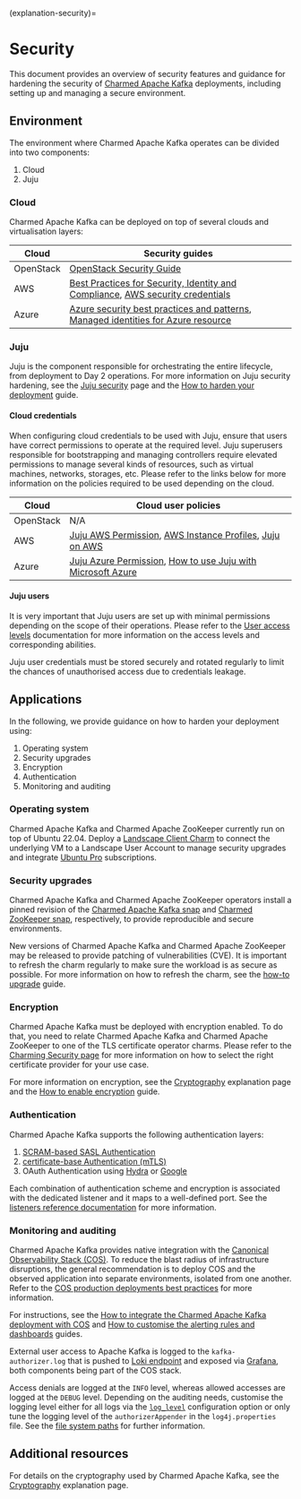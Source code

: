 (explanation-security)=
# Security

This document provides an overview of security features and guidance for hardening the security of [Charmed Apache Kafka](https://charmhub.io/kafka) deployments, including setting up and managing a secure environment.

## Environment

The environment where Charmed Apache Kafka operates can be divided into two components:

1. Cloud
2. Juju

### Cloud

Charmed Apache Kafka can be deployed on top of several clouds and virtualisation layers:

| Cloud     | Security guides                                                                                                                                                                                                                                                         |
|-----------|------------------------------------------------------------------------------------------------------------------------------------------------------------------------------------------------------------------------------------------------------------------------|
| OpenStack | [OpenStack Security Guide](https://docs.openstack.org/security-guide/)                                                                                                                                                                                                 |
| AWS       | [Best Practices for Security, Identity and Compliance](https://aws.amazon.com/architecture/security-identity-compliance), [AWS security credentials](https://docs.aws.amazon.com/IAM/latest/UserGuide/security-creds.html#access-keys-and-secret-access-keys)          | 
| Azure     | [Azure security best practices and patterns](https://learn.microsoft.com/en-us/azure/security/fundamentals/best-practices-and-patterns), [Managed identities for Azure resource](https://learn.microsoft.com/en-us/entra/identity/managed-identities-azure-resources/) |

### Juju

Juju is the component responsible for orchestrating the entire lifecycle, from deployment to Day 2 operations. For more information on Juju security hardening, see the [Juju security](https://documentation.ubuntu.com/juju/3.6/explanation/juju-security/) page and the [How to harden your deployment](https://juju.is/docs/juju/harden-your-deployment) guide.

#### Cloud credentials

When configuring cloud credentials to be used with Juju, ensure that users have correct permissions to operate at the required level. 
Juju superusers responsible for bootstrapping and managing controllers require elevated permissions to manage several kinds of resources, such as
virtual machines, networks, storages, etc. Please refer to the links below for more information on the policies required to be used depending on the cloud. 

| Cloud     | Cloud user policies                                                                                                                                                                                                                            |
|-----------|------------------------------------------------------------------------------------------------------------------------------------------------------------------------------------------------------------------------------------------------|
| OpenStack | N/A                                                                                                                                                                                                                                            |
| AWS       | [Juju AWS Permission](https://discourse.charmhub.io/t/juju-aws-permissions/5307), [AWS Instance Profiles](https://discourse.charmhub.io/t/using-aws-instance-profiles-with-juju-2-9/5185), [Juju on AWS](https://juju.is/docs/juju/amazon-ec2) | 
| Azure     | [Juju Azure Permission](https://juju.is/docs/juju/microsoft-azure), [How to use Juju with Microsoft Azure](https://discourse.charmhub.io/t/how-to-use-juju-with-microsoft-azure/15219)                                                         |

#### Juju users

It is very important that Juju users are set up with minimal permissions depending on the scope of their operations. 
Please refer to the [User access levels](https://juju.is/docs/juju/user-permissions) documentation for more information on the access levels and corresponding abilities. 

Juju user credentials must be stored securely and rotated regularly to limit the chances of unauthorised access due to credentials leakage.

## Applications

In the following, we provide guidance on how to harden your deployment using:

1. Operating system
2. Security upgrades
3. Encryption 
4. Authentication
5. Monitoring and auditing

### Operating system

Charmed Apache Kafka and Charmed Apache ZooKeeper currently run on top of Ubuntu 22.04. Deploy a [Landscape Client Charm](https://charmhub.io/landscape-client?) to 
connect the underlying VM to a Landscape User Account to manage security upgrades and integrate [Ubuntu Pro](https://ubuntu.com/pro) subscriptions. 

### Security upgrades

Charmed Apache Kafka and Charmed Apache ZooKeeper operators install a pinned revision of the [Charmed Apache Kafka snap](https://snapcraft.io/charmed-kafka)
and [Charmed ZooKeeper snap](https://snapcraft.io/charmed-zookeeper), respectively, to provide reproducible and secure environments. 

New versions of Charmed Apache Kafka and Charmed Apache ZooKeeper may be released to provide patching of vulnerabilities (CVE).
It is important to refresh the charm regularly to make sure the workload is as secure as possible. 
For more information on how to refresh the charm, see the [how-to upgrade](https://charmhub.io/kafka/docs/h-upgrade) guide.

### Encryption

Charmed Apache Kafka must be deployed with encryption enabled. 
To do that, you need to relate Charmed Apache Kafka and Charmed Apache ZooKeeper to one of the TLS certificate operator charms. 
Please refer to the [Charming Security page](https://charmhub.io/topics/security-with-x-509-certificates) for more information on how to select the right certificate
provider for your use case. 

For more information on encryption, see the [Cryptography](cryptography) explanation page and the [How to enable encryption](../how-to/enable-encryption) guide.

### Authentication

Charmed Apache Kafka supports the following authentication layers:

1. [SCRAM-based SASL Authentication](../how-to/manage-applications)
2. [certificate-base Authentication (mTLS)](../how-to/create-mtls-client-credentials)
3. OAuth Authentication using [Hydra](https://discourse.charmhub.io/t/how-to-connect-to-kafka-using-hydra-as-oidc-provider/14610) or [Google](https://discourse.charmhub.io/t/how-to-connect-to-kafka-using-google-as-oidc-provider/14611)

Each combination of authentication scheme and encryption is associated with the dedicated listener and it maps to a well-defined port. See the [listeners reference documentation](../reference/listeners) for more information.

### Monitoring and auditing

Charmed Apache Kafka provides native integration with the [Canonical Observability Stack (COS)](https://charmhub.io/topics/canonical-observability-stack).
To reduce the blast radius of infrastructure disruptions, the general recommendation is to deploy COS and the observed application into separate environments, isolated from one another. Refer to the [COS production deployments best practices](https://charmhub.io/topics/canonical-observability-stack/reference/best-practices)
for more information.

For instructions, see the [How to integrate the Charmed Apache Kafka deployment with COS](../how-to/monitoring/enable-monitoring) and [How to customise the alerting rules and dashboards](../how-to/monitoring/alerts.md) guides.

External user access to Apache Kafka is logged to the `kafka-authorizer.log` that is pushed to [Loki endpoint](https://charmhub.io/loki-k8s) and exposed via [Grafana](https://charmhub.io/grafana), both components being part of the COS stack.

Access denials are logged at the `INFO` level, whereas allowed accesses are logged at the `DEBUG` level. Depending on the auditing needs,
customise the logging level either for all logs via the [`log_level`](https://charmhub.io/kafka/configurations?channel=3/stable#log_level) configuration option or
only tune the logging level of the `authorizerAppender` in the `log4j.properties` file. See
the [file system paths](../reference/file-system-paths) for further information.

## Additional resources

For details on the cryptography used by Charmed Apache Kafka, see the [Cryptography](cryptography) explanation page.
